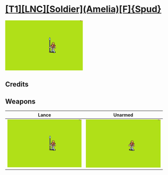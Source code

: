 # [\[T1\]\[LNC\]\[Soldier\]\(Amelia\)\[F\]{Spud}](./%5BT1%5D%5BLNC%5D%5BSoldier%5D(Amelia)%5BF%5D%7BSpud%7D)

<img src="./2.%20Lance/Lance_000.png" alt="[T1][LNC][Soldier](Amelia)[F]{Spud} standing" />

## Credits



## Weapons


|Lance |Unarmed |
|  :---: | :---: |
| <img alt="Lance animation" src="./2.%20Lance/Lance.gif" /> | <img alt="Unarmed animation" src="./8.%20Unarmed/Unarmed.gif" /> |
